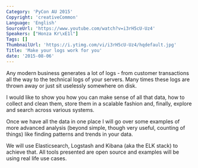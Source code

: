 ```yaml
---
Category: 'PyCon AU 2015'
Copyright: 'creativeCommon'
Language: 'English'
SourceUrl: 'https://www.youtube.com/watch?v=i3rH5cU-Uz4'
Speakers: ["Honza Kr\xE1l"]
Tags: []
ThumbnailUrl: 'https://i.ytimg.com/vi/i3rH5cU-Uz4/hqdefault.jpg'
Title: 'Make your logs work for you'
date: '2015-08-06'
---
```

Any modern business generates a lot of logs - from customer transactions all the way to the technical logs of your servers. Many times these logs are thrown away or just sit uselessly somewhere on disk.

I would like to show you how you can make sense of all that data, how to collect and clean them, store them in a scalable fashion and, finally, explore and search across various systems.

Once we have all the data in one place I will go over some examples of more advanced analysis (beyond simple, though very useful, counting of things) like finding patterns and trends in your data.

We will use Elasticsearch, Logstash and Kibana (aka the ELK stack) to achieve that. All tools presented are open source and examples will be using real life use cases.
